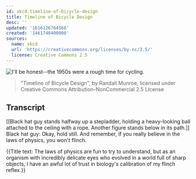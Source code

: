```yaml
---
id: xkcd.timeline-of-bicycle-design
title: Timeline of Bicycle Design
desc: ''
updated: '1616126764568'
created: '1461740400000'
sources:
  name: xkcd
  url: 'https://creativecommons.org/licenses/by-nc/2.5/'
  license: Creative Commons 2.5
---
```

![I'll be honest--the 1950s were a rough time for cycling.](https://imgs.xkcd.com/comics/timeline_of_bicycle_design.png)
> "Timeline of Bicycle Design", by Randall Munroe, licensed under Creative Commons Attribution-NonCommercial 2.5 License

## Transcript
[[Black hat guy stands halfway up a stepladder, holding a heavy-looking ball attached to the ceiling with a rope. Another figure stands below in its path.]]
Black hat guy: Okay, hold still. And remember, if you really believe in the laws of physics, you won't flinch.

{{Title text: The laws of physics are fun to try to understand, but as an organism with incredibly delicate eyes who evolved in a world full of sharp objects, I have an awful lot of trust in biology's calibration of my flinch reflex.}}
